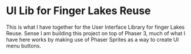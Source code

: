 # UI Lib for Finger Lakes Reuse

This is what I have together for the User Interface Library for finger Lakes Reuse. Sense I am building this project on top of Phaser 3, much of what I have here works by making use of Phaser Sprites as a way to create UI menu buttons.
